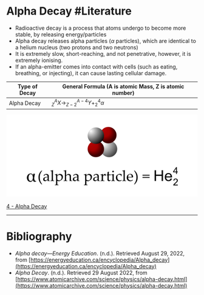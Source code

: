 # Alpha Decay #Literature 
- Radioactive decay is a process that atoms undergo to become more stable, by releasing energy/particles
- Alpha decay releases alpha particles ($\alpha$ particles), which are identical to a helium nucleus (two protons and two neutrons)
- It is extremely slow, short-reaching, and not penetrative, however, it is extremely ionising.
- If an alpha-emitter comes into contact with cells (such as eating, breathing, or injecting), it can cause lasting cellular damage. 

Type of Decay | General Formula (A is atomic Mass, Z is atomic number)
--- | ---
Alpha Decay | $^A_{Z}X\to^{A-4}_{Z-2}Y+^4_{2}\alpha$

![../../assets/Alpha-Particle.png](../../assets/Alpha-Particle.png)

[4 - Alpha Decay](../3-Permanent-Notes/4%20-%20Alpha%20Decay)

---
# Bibliography
- _Alpha decay—Energy Education_. (n.d.). Retrieved August 29, 2022, from [https://energyeducation.ca/encyclopedia/Alpha_decay](https://energyeducation.ca/encyclopedia/Alpha_decay)
- _Alpha Decay_. (n.d.). Retrieved 29 August 2022, from [https://www.atomicarchive.com/science/physics/alpha-decay.html](https://www.atomicarchive.com/science/physics/alpha-decay.html)